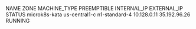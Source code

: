 NAME           ZONE           MACHINE_TYPE   PREEMPTIBLE  INTERNAL_IP  EXTERNAL_IP   STATUS
microk8s-kata  us-central1-c  n1-standard-4               10.128.0.11  35.192.96.26  RUNNING
